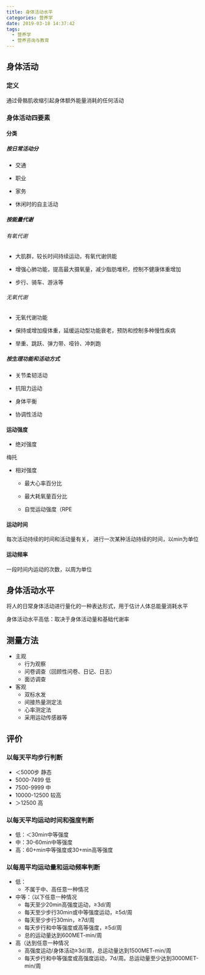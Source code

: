 ```yaml
---
title: 身体活动水平
categories: 营养学
date: 2019-03-18 14:37:42
tags:
  - 营养学
  - 营养咨询与教育
---
```


## 身体活动
### 定义

通过骨骼肌收缩引起身体额外能量消耗的任何活动

### 身体活动四要素
#### 分类

##### 按日常活动分

- 交通

- 职业

- 家务

- 休闲时的自主活动

##### 按能量代谢

###### 有氧代谢

- 大肌群，较长时间持续运动，有氧代谢供能

- 增强心肺功能，提高最大摄氧量，减少脂肪堆积，控制不健康体重增加

- 步行、骑车、游泳等

###### 无氧代谢

- 无氧代谢功能

- 保持或增加瘦体重，延缓运动型功能衰老，预防和控制多种慢性疾病

- 举重、跳跃、弹力带、哑铃、冲刺跑

##### 按生理功能和活动方式

- 关节柔韧活动

- 抗阻力运动

- 身体平衡

- 协调性活动

#### 运动强度

- 绝对强度

梅托

- 相对强度

  - 最大心率百分比

  - 最大耗氧量百分比

  - 自觉运动强度（RPE

#### 运动时间

每次活动持续的时间和活动量有关， 进行一次某种活动持续的时间，以min为单位

#### 运动频率

一段时间内运动的次数，以周为单位


## 身体活动水平
将人的日常身体活动进行量化的一种表达形式，用于估计人体总能量消耗水平

身体活动水平高低：取决于身体活动量和基础代谢率

## 测量方法

- 主观
    - 行为观察
    - 问卷调查（回顾性问卷、日记、日志）
    - 面访调查
- 客观
    - 双标水发
    - 间接热量测定法
    - 心率测定法
    - 采用运动传感器等

## 评价
### 以每天平均步行判断
- ＜5000步 静态
- 5000-7499 低
- 7500-9999 中
- 10000-12500 较高
- ＞12500 高

### 以每天平均运动时间和强度判断
- 低：＜30min中等强度
- 中：30-60min中等强度
- 高：60+min中等强度或30+min高等强度

### 以每周平均运动量和运动频率判断
- 低：
    - 不属于中、高任意一种情况
- 中等：（以下任意一种情况
    - 每天至少20min高强度运动，≥3d/周
    - 每天至少步行30min或中等强度运动，≥5d/周
    - 每天至少步行30min，≥7d/周
    - 每天步行和中等强度或高等强度，≥5d/周
    - 总的运动量达到600MET-min/周
- 高（达到任意一种情况
    - 高强度运动/身体活动≥3d/周，总运动量达到1500MET-min/周
    - 每天步行和中等强度或高强度运动，7d/周。总运动量至少达到3000MET-min/周
